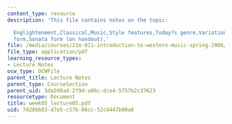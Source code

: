 ```yaml
---
content_type: resource
description: 'This file contains notes on the topic:

  Englightenment,Classical,Music,Style features,Today?s genre,Variation form,Minuet-trio
  form,Sonata form (on handout).'
file: /media/courses/21m-011-introduction-to-western-music-spring-2006/7d28bb83d7e5c57b86cc52c4447b00a8_week05_lecture05.pdf
file_type: application/pdf
learning_resource_types:
- Lecture Notes
ocw_type: OCWFile
parent_title: Lecture Notes
parent_type: CourseSection
parent_uid: 5da598ad-2f9d-a06c-dce4-5757b2c37623
resourcetype: Document
title: week05_lecture05.pdf
uid: 7d28bb83-d7e5-c57b-86cc-52c4447b00a8
---
```

